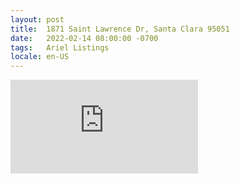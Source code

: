 ```yaml
---
layout: post
title:  1871 Saint Lawrence Dr, Santa Clara 95051
date:   2022-02-14 08:00:00 -0700
tags:   Ariel Listings
locale: en-US
---
```


<iframe src="https://www.youtube.com/embed/WJU8FMga_HQ" frameborder="0"
        allow="accelerometer; autoplay; clipboard-write; encrypted-media; gyroscope; picture-in-picture" allowfullscreen>
</iframe>